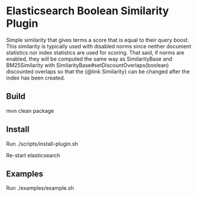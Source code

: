 
# Elasticsearch Boolean Similarity Plugin

Simple similarity that gives terms a score that is equal to their query boost. This similarity is typically used with disabled norms since neither document statistics nor index statistics are used for scoring. That said, if norms are enabled, they will be computed the same way as SimilarityBase and BM25Similarity with SimilarityBase#setDiscountOverlaps(boolean) discounted overlaps so that the {@link Similarity} can be changed after the index has been created.

## Build

mvn clean package

## Install

Run ./scripts/install-plugin.sh

Re-start elasticsearch

## Examples

Run ./examples/example.sh
